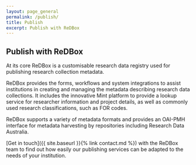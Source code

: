 ```yaml
---
layout: page_general
permalink: /publish/
title: Publish
excerpt: Publish with ReDBox
---
```



## Publish with ReDBox

At its core ReDBox is a customisable research data registry used for publishing research collection metadata.

ReDBox provides the forms, workflows and system integrations to assist institutions in creating and managing 
the metadata describing research data collections. It includes the innovative Mint platform to provide a lookup service 
for researcher information and project details, as well as commonly used research classifications, such as FOR codes.

ReDBox supports a variety of metadata formats and provides an OAI-PMH interface for metadata harvesting by 
repositories including Research Data Australia.

[Get in touch]({{ site.baseurl }}{% link contact.md %})
with the ReDBox team to find out how easily our publishing services can be adapted to the needs of your institution.
